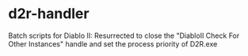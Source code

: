 # d2r-handler
Batch scripts for Diablo II: Resurrected  to close the "DiabloII Check For Other Instances" handle and set the process priority of D2R.exe
